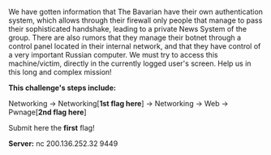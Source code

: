 
We have gotten information that The Bavarian have their own authentication system, which allows through their firewall only people that manage to pass their sophisticated handshake, leading to a private News System of the group. There are also rumors that they manage their botnet through a control panel located in their internal network, and that they have control of a very important Russian computer. We must try to access this machine/victim, directly in the currently logged user's screen. Help us in this long and complex mission!

**This challenge's steps include:**

Networking -> Networking[**1st flag here**] -> Networking -> Web -> Pwnage[**2nd flag here**]

Submit here the **first** flag!

**Server:** nc 200.136.252.32 9449
